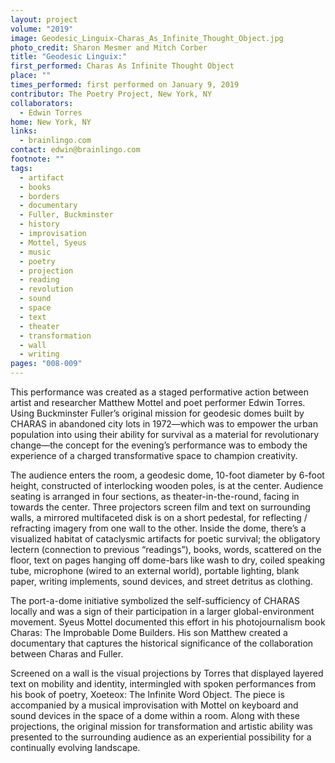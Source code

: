 ```yaml
---
layout: project
volume: "2019"
image: Geodesic_Linguix-Charas_As_Infinite_Thought_Object.jpg
photo_credit: Sharon Mesmer and Mitch Corber
title: "Geodesic Linguix:"
first_performed: Charas As Infinite Thought Object
place: ""
times_performed: first performed on January 9, 2019
contributor: The Poetry Project, New York, NY
collaborators:
  - Edwin Torres
home: New York, NY
links:
  - brainlingo.com
contact: edwin@brainlingo.com
footnote: ""
tags:
  - artifact
  - books
  - borders
  - documentary
  - Fuller, Buckminster
  - history
  - improvisation
  - Mottel, Syeus
  - music
  - poetry
  - projection
  - reading
  - revolution
  - sound
  - space
  - text
  - theater
  - transformation
  - wall
  - writing
pages: "008-009"
---
```


This performance was created as a staged performative action between artist and researcher Matthew Mottel and poet performer Edwin Torres. Using Buckminster Fuller’s original mission for geodesic domes built by CHARAS in abandoned city lots in 1972—which was to empower the urban population into using their ability for survival as a material for revolutionary change—the concept for the evening’s performance was to embody the experience of a charged transformative space to champion creativity.

The audience enters the room, a geodesic dome, 10-foot diameter by 6-foot height, constructed of interlocking wooden poles, is at the center. Audience seating is arranged in four sections, as theater-in-the-round, facing in towards the center. Three projectors screen film and text on surrounding walls, a mirrored multifaceted disk is on a short pedestal, for reflecting / refracting imagery from one wall to the other. Inside the dome, there’s a visualized habitat of cataclysmic artifacts for poetic survival; the obligatory lectern (connection to previous “readings”), books, words, scattered on the floor, text on pages hanging off dome-bars like wash to dry, coiled speaking tube, microphone (wired to an external world), portable lighting, blank paper, writing implements, sound devices, and street detritus as clothing.

The port-a-dome initiative symbolized the self-sufficiency of CHARAS locally and was a sign of their participation in a larger global-environment movement. Syeus Mottel documented this effort in his photojournalism book Charas: The Improbable Dome Builders. His son Matthew created a documentary that captures the historical significance of the collaboration between Charas and Fuller.

Screened on a wall is the visual projections by Torres that displayed layered text on mobility and identity, intermingled with spoken performances from his book of poetry, Xoeteox: The Infinite Word Object. The piece is accompanied by a musical improvisation with Mottel on keyboard and sound devices in the space of a dome within a room. Along with these projections, the original mission for transformation and artistic ability was presented to the surrounding audience as an experiential possibility for a continually evolving landscape.

